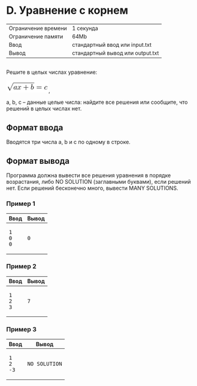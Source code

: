 <div class="problem-statement">
   <div class="header">
      <h1 class="title">D. Уравнение с корнем</h1>
      <table>
         <tr class="time-limit">
            <td class="property-title">Ограничение времени</td>
            <td>1&nbsp;секунда</td>
         </tr>
         <tr class="memory-limit">
            <td class="property-title">Ограничение памяти</td>
            <td>64Mb</td>
         </tr>
         <tr class="input-file">
            <td class="property-title">Ввод</td>
            <td colspan="1">стандартный ввод или input.txt</td>
         </tr>
         <tr class="output-file">
            <td class="property-title">Вывод</td>
            <td colspan="1">стандартный вывод или output.txt</td>
         </tr>
      </table>
   </div>
   <h2></h2>
   <div class="legend"><span style="">
         <p>Решите в целых числах уравнение:</p></span><p><span class="tex-math-inline"><img class="tex-math" src="formula.png"></span>,
      </p>
      <p>a, b, c – данные целые числа: найдите все решения или сообщите, что решений в целых числах нет.</p>
   </div>
   <h2>Формат ввода</h2>
   <div class="input-specification"><span style="">
         <p>Вводятся три числа a, b и c по одному в строке.</p></span><p></p>
   </div>
   <h2>Формат вывода</h2>
   <div class="output-specification"><span style="">
         <p>Программа должна вывести все решения уравнения в порядке возрастания, либо NO SOLUTION (заглавными буквами), если решений
            нет. Если решений бесконечно много, вывести MANY SOLUTIONS. 
         </p></span></div>
   <h3>Пример 1</h3>
   <table class="sample-tests">
      <thead>
         <tr>
            <th>Ввод</th>
            <th>Вывод</th>
         </tr>
      </thead>
      <tbody>
         <tr>
            <td><pre>1
0
0
</pre></td>
            <td><pre>0</pre></td>
         </tr>
      </tbody>
   </table>
   <h3>Пример 2</h3>
   <table class="sample-tests">
      <thead>
         <tr>
            <th>Ввод</th>
            <th>Вывод</th>
         </tr>
      </thead>
      <tbody>
         <tr>
            <td><pre>1
2
3
</pre></td>
            <td><pre>7</pre></td>
         </tr>
      </tbody>
   </table>
   <h3>Пример 3</h3>
   <table class="sample-tests">
      <thead>
         <tr>
            <th>Ввод</th>
            <th>Вывод</th>
         </tr>
      </thead>
      <tbody>
         <tr>
            <td><pre>1
2
-3
</pre></td>
            <td><pre>NO SOLUTION
</pre></td>
         </tr>
      </tbody>
   </table>
